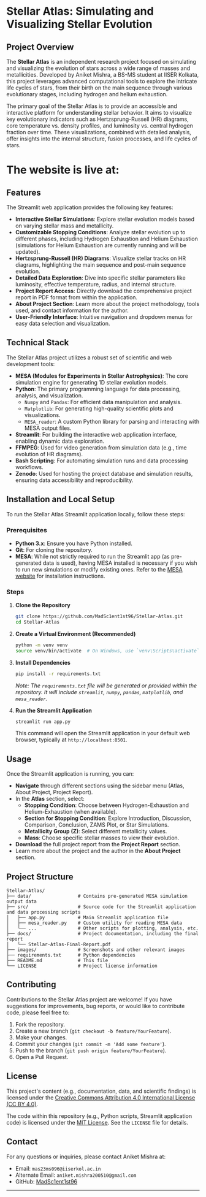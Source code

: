 # Stellar Atlas: Simulating and Visualizing Stellar Evolution

## Project Overview

The **Stellar Atlas** is an independent research project focused on simulating and visualizing the evolution of stars across a wide range of masses and metallicities. Developed by Aniket Mishra, a BS-MS student at IISER Kolkata, this project leverages advanced computational tools to explore the intricate life cycles of stars, from their birth on the main sequence through various evolutionary stages, including hydrogen and helium exhaustion.

The primary goal of the Stellar Atlas is to provide an accessible and interactive platform for understanding stellar behavior. It aims to visualize key evolutionary indicators such as Hertzsprung-Russell (HR) diagrams, core temperature vs. density profiles, and luminosity vs. central hydrogen fraction over time. These visualizations, combined with detailed analysis, offer insights into the internal structure, fusion processes, and life cycles of stars.

# The website is live at: 

## Features

The Streamlit web application provides the following key features:

*   **Interactive Stellar Simulations**: Explore stellar evolution models based on varying stellar mass and metallicity.
*   **Customizable Stopping Conditions**: Analyze stellar evolution up to different phases, including Hydrogen Exhaustion and Helium Exhaustion (simulations for Helium Exhaustion are currently running and will be updated).
*   **Hertzsprung-Russell (HR) Diagrams**: Visualize stellar tracks on HR diagrams, highlighting the main sequence and post-main sequence evolution.
*   **Detailed Data Exploration**: Dive into specific stellar parameters like luminosity, effective temperature, radius, and internal structure.
*   **Project Report Access**: Directly download the comprehensive project report in PDF format from within the application.
*   **About Project Section**: Learn more about the project methodology, tools used, and contact information for the author.
*   **User-Friendly Interface**: Intuitive navigation and dropdown menus for easy data selection and visualization.

## Technical Stack

The Stellar Atlas project utilizes a robust set of scientific and web development tools:

*   **MESA (Modules for Experiments in Stellar Astrophysics)**: The core simulation engine for generating 1D stellar evolution models.
*   **Python**: The primary programming language for data processing, analysis, and visualization.
    *   `Numpy` and `Pandas`: For efficient data manipulation and analysis.
    *   `Matplotlib`: For generating high-quality scientific plots and visualizations.
    *   `MESA_reader`: A custom Python library for parsing and interacting with MESA output files.
*   **Streamlit**: For building the interactive web application interface, enabling dynamic data exploration.
*   **FFMPEG**: Used for video generation from simulation data (e.g., time evolution of HR diagrams).
*   **Bash Scripting**: For automating simulation runs and data processing workflows.
*   **Zenodo**: Used for hosting the project database and simulation results, ensuring data accessibility and reproducibility.

## Installation and Local Setup

To run the Stellar Atlas Streamlit application locally, follow these steps:

### Prerequisites

*   **Python 3.x**: Ensure you have Python installed.
*   **Git**: For cloning the repository.
*   **MESA**: While not strictly required to run the Streamlit app (as pre-generated data is used), having MESA installed is necessary if you wish to run new simulations or modify existing ones. Refer to the [MESA website](http://mesa.sourceforge.net/) for installation instructions.

### Steps

1.  **Clone the Repository**

    ```bash
    git clone https://github.com/MadSc1ent1st96/Stellar-Atlas.git
    cd Stellar-Atlas
    ```

2.  **Create a Virtual Environment (Recommended)**

    ```bash
    python -m venv venv
    source venv/bin/activate  # On Windows, use `venv\Scripts\activate`
    ```

3.  **Install Dependencies**

    ```bash
    pip install -r requirements.txt
    ```

    *Note: The `requirements.txt` file will be generated or provided within the repository. It will include `streamlit`, `numpy`, `pandas`, `matplotlib`, and `mesa_reader`.*

4.  **Run the Streamlit Application**

    ```bash
    streamlit run app.py
    ```

    This command will open the Streamlit application in your default web browser, typically at `http://localhost:8501`.

## Usage

Once the Streamlit application is running, you can:

*   **Navigate** through different sections using the sidebar menu (Atlas, About Project, Project Report).
*   In the **Atlas** section, select:
    *   **Stopping Condition**: Choose between Hydrogen-Exhaustion and Helium-Exhaustion (when available).
    *   **Section for Stopping Condition**: Explore Introduction, Discussion, Comparison, Conclusion, ZAMS Plot, or Star Simulations.
    *   **Metallicity Group (Z)**: Select different metallicity values.
    *   **Mass**: Choose specific stellar masses to view their evolution.
*   **Download** the full project report from the **Project Report** section.
*   Learn more about the project and the author in the **About Project** section.

## Project Structure

```
Stellar-Atlas/
├── data/                 # Contains pre-generated MESA simulation output data
├── src/                  # Source code for the Streamlit application and data processing scripts
│   ├── app.py            # Main Streamlit application file
│   ├── mesa_reader.py    # Custom utility for reading MESA data
│   └── ...               # Other scripts for plotting, analysis, etc.
├── docs/                 # Project documentation, including the final report
│   └── Stellar-Atlas-Final-Report.pdf
├── images/               # Screenshots and other relevant images
├── requirements.txt      # Python dependencies
├── README.md             # This file
└── LICENSE               # Project license information
```

## Contributing

Contributions to the Stellar Atlas project are welcome! If you have suggestions for improvements, bug reports, or would like to contribute code, please feel free to:

1.  Fork the repository.
2.  Create a new branch (`git checkout -b feature/YourFeature`).
3.  Make your changes.
4.  Commit your changes (`git commit -m 'Add some feature'`).
5.  Push to the branch (`git push origin feature/YourFeature`).
6.  Open a Pull Request.

## License

This project's content (e.g., documentation, data, and scientific findings) is licensed under the [Creative Commons Attribution 4.0 International License (CC BY 4.0)](https://creativecommons.org/licenses/by/4.0/).

The code within this repository (e.g., Python scripts, Streamlit application code) is licensed under the [MIT License](LICENSE). See the `LICENSE` file for details.

## Contact

For any questions or inquiries, please contact Aniket Mishra at:

*   Email: `mas23ms096@iiserkol.ac.in`
*   Alternate Email: `aniket.mishra200510@gmail.com`
*   GitHub: [MadSc1ent1st96](https://github.com/MadSc1ent1st96)

---

